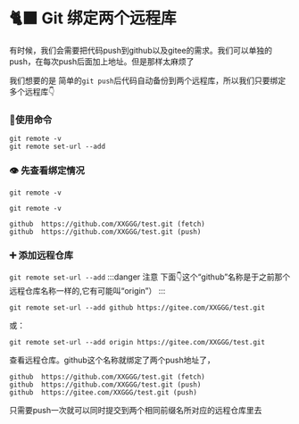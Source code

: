 # 🐈‍⬛ Git 绑定两个远程库

有时候，我们会需要把代码push到github以及gitee的需求。我们可以单独的push，在每次push后面加上地址。但是那样太麻烦了  

我们想要的是 简单的`git push`后代码自动备份到两个远程库，所以我们只要绑定多个远程库👇
### 🔧使用命令
`git remote -v`  
`git remote set-url --add`

### 👁️ 先查看绑定情况
`git remote -v`
```shell
git remote -v

github  https://github.com/XXGGG/test.git (fetch)
github  https://github.com/XXGGG/test.git (push)
```
### ➕ 添加远程仓库
`git remote set-url --add`
:::danger 注意
下面👇这个“github”名称是于之前那个远程仓库名称一样的,它有可能叫“origin”）
:::

```shell
git remote set-url --add github https://gitee.com/XXGGG/test.git
```
或：
```shell
git remote set-url --add origin https://gitee.com/XXGGG/test.git
```


查看远程仓库。github这个名称就绑定了两个push地址了，
```shell
github  https://github.com/XXGGG/test.git (fetch)
github  https://github.com/XXGGG/test.git (push)
github  https://gitee.com/XXGGG/test.git (push)
```
只需要push一次就可以同时提交到两个相同前缀名所对应的远程仓库里去